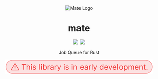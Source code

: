 <div align="center" dir="auto">
    <img src="https://via.placeholder.com/50" alt="Mate Logo"/>
</div>

<h1 align="center" tabindex="-1" class="heading-element" dir="auto">mate</h1>

<p align="center">
  <a href="https://crates.io/crates/mate" target="_blank"><img src="https://img.shields.io/crates/v/mate"/></a>
  <a href="https://docs.rs/mate" target="_blank"><img src="https://img.shields.io/docsrs/mate"/></a>
</p>

<p align="center">
    Job Queue for Rust
</p>

<p align="center" dir="auto">
    <img src="assets/early_development.svg" alt="Early development notice"/>
</p>
